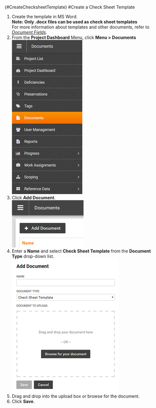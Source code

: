 {#CreateChecksheetTemplate}
#Create a Check Sheet Template
1. Create the template in MS Word.  
    **Note: Only .docx files can be used as check sheet templates**  
    For more information about templates and other documents, refer to [*Document Fields*](#Documents).
1. From the **Project Dashboard** Menu, click **Menu > Documents**  
![Menu > Documents](images\MDocs.PNG)  
1. Click **Add Document**.  
![Add Document](images\Adddoc.png)
1. Enter a **Name** and select **Check Sheet Template** from the **Document Type** drop-down list.
![Add Document > Check Sheet Template](images\Addcstemp.png) 
1. Drag and drop into the upload box or browse for the document. 
1. Click **Save**.

